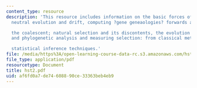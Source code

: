 ```yaml
---
content_type: resource
description: 'This resource includes information on the basic forces of evolution;
  neutral evolution and drift, computing ?gene geneaologies? forwards and backwards;

  the coalescent; natural selection and its discontents, the evolution of nucleotides
  and phylogenetic analysis and measuring selection: from classical methods to modern

  statistical inference techniques.'
file: /media/https%3A/open-learning-course-data-rc.s3.amazonaws.com/hst-508-quantitative-genomics-fall-2005/af6fd0a7de74608890ce33363beb4eb9_hst2.pdf
file_type: application/pdf
resourcetype: Document
title: hst2.pdf
uid: af6fd0a7-de74-6088-90ce-33363beb4eb9
---
```

